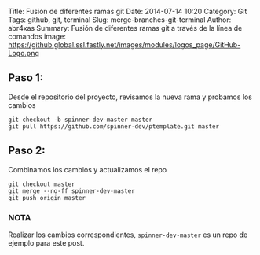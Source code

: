 Title: Fusión de diferentes ramas git
Date: 2014-07-14 10:20
Category: Git
Tags: github, git, terminal
Slug: merge-branches-git-terminal
Author: abr4xas
Summary: Fusión de diferentes ramas git a través de la línea de comandos 
image: https://github.global.ssl.fastly.net/images/modules/logos_page/GitHub-Logo.png

## Paso 1: 

Desde el repositorio del proyecto, revisamos la nueva rama y probamos los cambios

```
git checkout -b spinner-dev-master master
git pull https://github.com/spinner-dev/ptemplate.git master
```

## Paso 2: 

Combinamos los cambios y actualizamos el repo

```
git checkout master
git merge --no-ff spinner-dev-master
git push origin master
```

### NOTA

Realizar los cambios correspondientes, ```spinner-dev-master``` es un repo de ejemplo para este post.